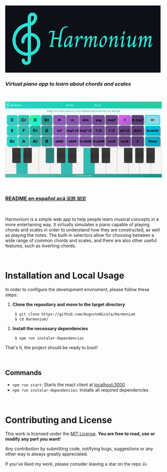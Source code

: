 ![Harmonium](Logo.png)
### *Virtual piano app to learn about chords and scales*

<br />

![Screenshot](Screenshot.png)

<br />

### [README en español acá :argentina: :mexico:](README.md)

<br>

Harmonium is a simple web app to help people learn musical concepts in a more entertaining way. It virtually simulates a piano capable of playing chords and scales in order to understand how they are constructed, as well as playing the notes. The built-in selectors allow for choosing between a wide range of common chords and scales, and there are also other useful features, such as inverting chords.

<br />

# Installation and Local Usage
In order to configure the development enviroment, please follow these steps:

1. **Clone the repository and move to the target directory**
	
		$ git clone https://github.com/AugustoNicola/Harmonium
		$ cd Harmonium/

2. **Install the necessary dependencies**
		
		$ npm run instalar-dependencias

That's it, the project should be ready to boot!

<br />

## Commands

* `npm run start`: Starts the react client at [localhost:3000](http://localhost:3000)
* `npm run instalar-dependencias`: Installs all required dependencies

<br />

# Contributing and License
This work is licensed under the [MIT License](https://choosealicense.com/licenses/mit/). **You are free to read, use or modify any part you want!**

Any contribution by submitting code, notifying bugs, suggestions or any other way is always greatly appreciated.

If you've liked my work, please consider leaving a star on the repo :+1: